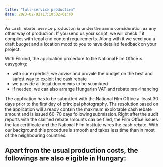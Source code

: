 ```yaml
---
title: "full-service production"
date: 2023-02-02T17:10:02+01:00
---
```


As cash rebate, service production is under the same consideration as any other way of production. If you send us your script, we will check if it complies with legal and content requirements. Along with it we send you a draft budget and a location mood to you to have detailed feedback on your project.

With Filmind, the application procedure to the National Film Office is easygoing: 

- with our expertise, we advise and provide the budget on the best and safest way to exploit the cash rebate
- we provide all legal documents to be submitted
- if needed, we can also arrange Hungarian VAT and rebate pre-financing

The application has to be submitted with the National Film Office at least 30 days prior to the first day of principal photography. The resolution based on the application will already contain the maximum exploitable cash rebate amount and is issued 60-70 days following submission. Right after the audit reports with the claimed rebate amounts can be filed, the Film Office issues the tax certificate and the National Film Institute wires the cash rebate. With our background this procedure is smooth and takes less time than in most of the neighbouring countries. 

## Apart from the usual production costs, the followings are also eligible in Hungary: